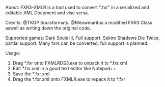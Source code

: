 
About:
FXR3-XMLR is a tool used to convert ".fxr" in a serialized and editable XML Document and vise versa.

Credits:
@TKGP Soulsformats.
@Meowmaritus a modified FXR3 Class aswell as writing down the original code.

Supported games:
Dark Souls III, Full support.
Sekiro Shadows Die Twice, partial support. Many fxrs can be converted, full support is planned.

Usage:

1. Drag *.fxr onto FXMLRDS3.exe to unpack it to *.fxr.xml
2. Edit *.fxr.xml in a good text editor like Notepad++
3. Save the *.fxr.xml
4. Drag the *.fxr.xml onto FXMLR.exe to repack it to *.fxr


